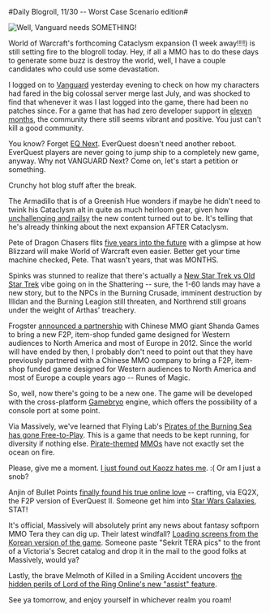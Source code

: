 #Daily Blogroll, 11/30 -- Worst Case Scenario edition#

![](http://westkarana.com/wp-content/uploads/2010/11/vgclient-2010-11-29-20-32-30-42.jpg "Well, Vanguard needs SOMETHING!")

World of Warcraft's forthcoming Cataclysm expansion (1 week away!!!!) is still setting fire to the blogroll today. Hey, if all a MMO has to do these days to generate some buzz is destroy the world, well, I have a couple candidates who could use some devastation.

I logged on to [Vanguard](http://vgplayers.station.sony.com/) yesterday evening to check on how my characters had fared in the big colossal server merge last July, and was shocked to find that whenever it was I last logged into the game, there had been no patches since. For a game that has had zero developer support in [eleven months](http://vgplayers.station.sony.com/gameUpdates.vm), the community there still seems vibrant and positive. You just can't kill a good community.

You know? Forget [EQ Next](http://www.joystiq.com/2010/08/07/soe-unveils-everquest-next-at-fan-faire/). EverQuest doesn't need another reboot. EverQuest players are never going to jump ship to a completely new game, anyway. Why not VANGUARD Next? Come on, let's start a petition or something.

Crunchy hot blog stuff after the break.


The Armadillo that is of a Greenish Hue wonders if maybe he didn't need to twink his Cataclysm alt in quite as much heirloom gear, given how [unchallenging and railsy](http://playervsdeveloper.blogspot.com/2010/11/scattered-shattering-impressions.html) the new content turned out to be. It's telling that he's already thinking about the next expansion AFTER Cataclysm.

Pete of Dragon Chasers flits [five years into the future](http://dragonchasers.com/2010/11/29/next-gen-wow/) with a glimpse at how Blizzard will make World of Warcraft even easier. Better get your time machine checked, Pete. That wasn't years, that was MONTHS.

Spinks was stunned to realize that there's actually a [New Star Trek vs Old Star Trek](http://spinksville.wordpress.com/2010/11/29/cataclysm-we-didnt-remake-the-low-level-zones-for-you/) vibe going on in the Shattering -- sure, the 1-60 lands may have a new story, but to the NPCs in the Burning Crusade, imminent destruction by Illidan and the Burning Leagion still threaten, and Northrend still groans under the weight of Arthas' treachery.

Frogster [announced a partnership](http://www.frogster.de/en/news,id277,frogster_gains_top_new_mmo_game_license_release_2012.html#news277) with Chinese MMO giant Shanda Games to bring a new F2P, item-shop funded game designed for Western audiences to North America and most of Europe in 2012. Since the world will have ended by then, I probably don't need to point out that they have previously partnered with a Chinese MMO company to bring a F2P, item-shop funded game designed for Western audiences to North America and most of Europe a couple years ago -- Runes of Magic. 

So, well, now there's going to be a new one. The game will be developed with the cross-platform [Gamebryo](http://en.wikipedia.org/wiki/Gamebryo) engine, which offers the possibility of a console port at some point.

Via Massively, we've learned that Flying Lab's [Pirates of the Burning Sea has gone Free-to-Play](http://massively.joystiq.com/2010/11/29/pirates-of-the-burning-sea-now-sailing-the-free-to-play-seas/). This is a game that needs to be kept running, for diversity if nothing else. [Pirate-themed](http://piratesonline.go.com/) [MMOs](http://en.florensia-online.com/) have not exactly set the ocean on fire.

Please, give me a moment. [I just found out Kaozz hates me](http://www.ectmmo.com/2010/11/wheres-love.html). :( Or am I just a snob?

Anjin of Bullet Points [finally found his true online love](http://bulletpointsblog.blogspot.com/2010/11/played-lately-everquest-2-extended.html) -- crafting, via EQ2X, the F2P version of EverQuest II. Someone get him into [Star Wars Galaxies](http://swg.wikia.com/wiki/Crafting), STAT!

It's official, Massively will absolutely print any news about fantasy softporn MMO Tera they can dig up. Their latest windfall? [Loading screens from the Korean version of the game](http://massively.joystiq.com/2010/11/29/tera-korean-loading-screens-give-story-clues/). Someone paste "Sekrit TERA pics" to the front of a Victoria's Secret catalog and drop it in the mail to the good folks at Massively, would ya?

Lastly, the brave Melmoth of Killed in a Smiling Accident uncovers [the hidden perils of Lord of the Ring Online's new "assist" feature](http://www.kiasa.org/2010/11/29/no-degree-of-knowledge-attainable-by-man-is-able-to-set-him-above-the-want-of-hourly-assistance/).

See ya tomorrow, and enjoy yourself in whichever realm you roam!
